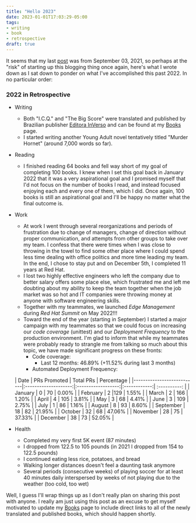 ```yaml
---
title: "Hello 2023"
date: 2023-01-01T17:03:29-05:00
tags: 
- writing
- book
- retrospective
draft: true
---
```


It seems that my last [post](/posts/the-big-score-barnes-noble/) was from September 03, 2021, so perhaps at the "risk" 
of starting up this blogging thing once again, here's what I wrote down as I sat down to ponder on what I've 
accomplished this past 2022. In no particular order:

### 2022 in Retrospective
* Writing
    * Both "I.C.Q." and "The Big Score" were translated and published by Brazilian publisher 
[Editora InVerso](https://www.editorainverso.com.br/search-results?q=Og) and can be found 
at my [Books](/books) page.
    * I started writing another Young Adult novel tentatively titled "Murder Hornet"
(around 7,000 words so far).
* Reading
    * I finished reading 64 books and fell way short of my goal of completing 100 books. I knew when I set this goal
back in January 2022 that it was a very aspirational goal and I promised myself that I'd not focus on the number of 
books I read, and instead focused enjoying each and every one of them, which I did. Once again, 100 books is still an
aspirational goal and I'll be happy no matter what the final outcome is.
* Work
    * At work I went through several reorganizations and periods of frustration due to change of managers, change of
direction without proper communication, and attempts from other groups to take over my team. I confess that there were
times when I was close to throwing in the towel to find some other place where I could spend less time dealing with
office politics and more time leading my team. In the end, I chose to stay put and on December 5th, I completed 11 years
at Red Hat.
    * I lost two highly effective engineers who left the company due to better salary offers some place else, which
frustrated me and left me doubting about my ability to keep the team together when the job market was so hot and
IT companies were throwing money at anyone with software engineering skills.
    * Together with my teammates, we launched *Edge Management* during *Red Hat Summit* on May 2022!!!
    * Toward the end of the year (starting in September) I started a major campaign with my teammates so that we could
      focus on increasing our *code coverage* (unittest) and our *Deployment Frequency* to the production environment.
I'm glad to inform that while my teammates were probably ready to strangle me from talking so much about this topic, 
we have made significant progress on these fronts:
        * Code coverage:
            * Last 12 months: 46.89% (+11.52% during last 3 months)
        * Automated Deployment Frequency:

  | Date	                  | PRs Promoted	 | Total PRs | Percentage |
  |---------------------------|:--------------------:|:------------------:|:------------:| :----------: |
  | January	             | 0	                 | 70	              | 0.00%      |
  | February	| 2	|129	| 1.55% |
  | March	               | 2	                 | 166	             | 1.20%      |
  | April	               | 4	| 105	             | 3.81%      |
  | May	                 | 3	| 68	              | 4.41%      |
  | June	                | 3	| 109	             | 2.75%      |
  | July	                | 1	| 86	              | 1.16%      |
  | August	              | 8	| 93	              | 8.60%      |
  | September	           | 18	| 82	| 21.95%        |
  | October	             | 32	| 68	| 47.06%        |
  | November	            | 28	| 75	| 37.33%        |
  | December	            | 38	| 73	| 52.05%        |

* Health
    * Completed my very first 5K event (87 minutes)
    * I dropped from 122.5 to 105 pounds (in 2021 I dropped from 154 to 122.5 pounds)
    * I continued eating less rice, potatoes, and bread
    * Walking longer distances doesn't feel a daunting task anymore
    * Several periods (consecutive weeks) of playing soccer for at least 40 minutes daily interspersed by weeks of not
playing due to the weather (too cold, too wet)

Well, I guess I'll wrap things up as I don't really plan on sharing this post with anyone. I really am just using this
post as an excuse to get myself motivated to update my [Books](/books) page to include direct links to all of the newly
translated and published books, which should happen shortly.